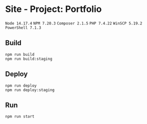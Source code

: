 # Site - Project: Portfolio

`Node 14.17.4` `NPM 7.20.3` `Composer 2.1.5` `PHP 7.4.22` `WinSCP 5.19.2` `PowerShell 7.1.3`

## Build
```
npm run build
npm run build:staging
```

## Deploy
```
npm run deploy
npm run deploy:staging
```

## Run
```
npm run start
```
